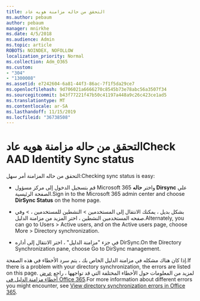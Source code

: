 ```yaml
---
title: التحقق من حاله مزامنة هويه عاد
ms.author: pebaum
author: pebaum
manager: mnirkhe
ms.date: 4/5/2018
ms.audience: Admin
ms.topic: article
ROBOTS: NOINDEX, NOFOLLOW
localization_priority: Normal
ms.collection: Adm_O365
ms.custom:
- "304"
- "1300008"
ms.assetid: e7242604-6a81-44f3-86ac-7f1f5da29ce7
ms.openlocfilehash: 9d706021a6666270c8545b73e78abc56a3507f34
ms.sourcegitcommit: b43f77221f47b50c41197a448a9c26c423ce1ad5
ms.translationtype: MT
ms.contentlocale: ar-SA
ms.lasthandoff: 11/15/2019
ms.locfileid: "36738508"
---
```

# <a name="check-aad-identity-sync-status"></a><span data-ttu-id="c9af8-102">التحقق من حاله مزامنة هويه عاد</span><span class="sxs-lookup"><span data-stu-id="c9af8-102">Check AAD Identity Sync status</span></span>

<span data-ttu-id="c9af8-103">التحقق من حاله المزامنة أمر سهل:</span><span class="sxs-lookup"><span data-stu-id="c9af8-103">Checking sync status is easy:</span></span>
  
- <span data-ttu-id="c9af8-104">قم بتسجيل الدخول إلى مركز مسؤول Microsoft 365 واختر **حاله Dirsync** علي الصفحة الرئيسية.</span><span class="sxs-lookup"><span data-stu-id="c9af8-104">Sign in to the Microsoft 365 admin center and choose **DirSync Status** on the home page.</span></span>

- <span data-ttu-id="c9af8-105">بشكل بديل ، يمكنك الانتقال إلى المستخدمين \> النشطين للمستخدمين ، \> وفي صفحه المستخدمين النشطين ، اختر المزيد من مزامنة الدليل.</span><span class="sxs-lookup"><span data-stu-id="c9af8-105">Alternately, you can go to Users \> Active users, and on the Active users page, choose More \> Directory synchronization.</span></span>

- <span data-ttu-id="c9af8-106">في جزء "مزامنة الدليل" ، اختر الانتقال إلى أداره DirSync.</span><span class="sxs-lookup"><span data-stu-id="c9af8-106">On the Directory Synchronization pane, choose Go to DirSync management.</span></span>

<span data-ttu-id="c9af8-107">إذا كان هناك مشكله في مزامنة الدليل الخاص بك ، يتم سرد الأخطاء في هذه الصفحة.</span><span class="sxs-lookup"><span data-stu-id="c9af8-107">If there is a problem with your directory synchronization, the errors are listed on this page.</span></span> <span data-ttu-id="c9af8-108">لمزيد من المعلومات حول الأخطاء المختلفة التي قد تواجهها ، راجع [عرض أخطاء مزامنة الدليل في Office 365](https://docs.microsoft.com//office365/enterprise/identify-directory-synchronization-errors).</span><span class="sxs-lookup"><span data-stu-id="c9af8-108">For more information about different errors you might encounter, see [View directory synchronization errors in Office 365](https://docs.microsoft.com//office365/enterprise/identify-directory-synchronization-errors).</span></span>
  